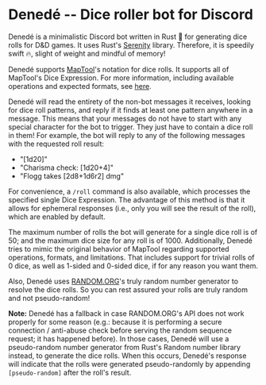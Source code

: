 # Denedé -- Dice roller bot for Discord
Denedé is a minimalistic Discord bot written in Rust 🦀 for generating dice rolls for D&D games. It uses Rust's [Serenity](https://github.com/serenity-rs/serenity) library. Therefore, it is speedily swift 🔥, slight of weight and mindful of memory!

Denedé supports [MapTool](https://github.com/RPTools/maptool)'s notation for dice rolls. It supports all of MapTool's Dice Expression. For more information, including available operations and expected formats, see [here](https://wiki.rptools.info/index.php/Dice_Expressions).
 
Denedé will read the entirety of the non-bot messages it receives, looking for dice roll patterns, and reply if it finds at least one pattern anywhere in a message. This means that your messages do not have to start with any special character for the bot to trigger. They just have to contain a dice roll in them! For example, the bot will reply to any of the following messages with the requested roll result:
 * "[1d20]"
 * "Charisma check: [1d20+4]"
 * "Flogg takes [2d8+1d6r2] dmg"

For convenience, a `/roll` command is also available, which processes the specified single Dice Expression. The advantage of this method is that it allows for ephemeral responses (i.e., only you will see the result of the roll), which are enabled by default.

The maximum number of rolls the bot will generate for a single dice roll is of 50; and the maximum dice size for any roll is of 1000. Additionally, Denedé tries to mimic the original behavior of MapTool regarding supported operations, formats, and limitations. That includes support for trivial rolls of 0 dice, as well as 1-sided and 0-sided dice, if for any reason you want them.

Also, Denedé uses [RANDOM.ORG](https://www.random.org)'s truly random number generator to resolve the dice rolls. So you can rest assured your rolls are truly random and not pseudo-random!

**Note:** Denedé has a fallback in case RANDOM.ORG's API does not work properly for some reason (e.g.: because it is performing a secure connection / anti-abuse check before serving the random sequence request; it has happened before). In those cases, Denedé will use a pseudo-random number generator from Rust's Random number library instead, to generate the dice rolls. When this occurs, Denedé's response will indicate that the rolls were generated pseudo-randomly by appending `[pseudo-random]` after the roll's result.

